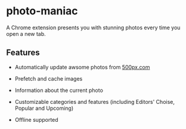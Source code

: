 # photo-maniac

A Chrome extension presents you with stunning photos every time you open a new tab.

## Features

* Automatically update awsome photos from [500px.com](https://500px.com)

* Prefetch and cache images

* Information about the current photo

* Customizable categories and features (including Editors' Choise, Popular and Upcoming)

* Offline supported
